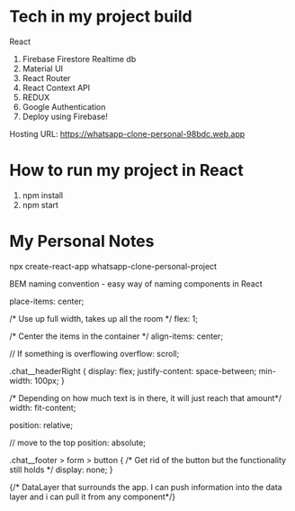 # Tech in my project build

React
1) Firebase Firestore Realtime db
2) Material UI
3) React Router
4) React Context API
5) REDUX
6) Google Authentication
7) Deploy using Firebase! 

Hosting URL: https://whatsapp-clone-personal-98bdc.web.app

# How to run my project in React
1) npm install
2) npm start

# My Personal Notes

npx create-react-app whatsapp-clone-personal-project

BEM naming convention - easy way of naming components in React

place-items: center;

/* Use up full width, takes up all the room */ flex: 1;

/* Center the items in the container */ align-items: center;

// If something is overflowing overflow: scroll;

.chat__headerRight { display: flex; justify-content: space-between; min-width: 100px; }

/* Depending on how much text is in there, it will just reach that amount*/ width: fit-content;

position: relative;

// move to the top position: absolute;

.chat__footer > form > button { /* Get rid of the button but the functionality still holds */ display: none; }

{/* DataLayer that surrounds the app. I can push information into the data layer and i can pull it from any component*/}
